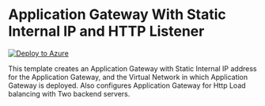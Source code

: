 # Application Gateway With Static Internal IP and HTTP Listener

[![Deploy to Azure](http://azuredeploy.net/deploybutton.png)](https://portal.azure.com/#create/Microsoft.Template/uri/https%3A%2F%2Fraw.githubusercontent.com%2FAzure%2Fazure-quickstart-templates%2Fmaster%2F101-application-gateway-ilb-static-ip%2Fazuredeploy.json)

This template creates an Application Gateway with Static Internal IP address for the Application Gateway, and the Virtual Network in which Application Gateway is deployed. Also configures Application Gateway for Http Load balancing with Two backend servers.
